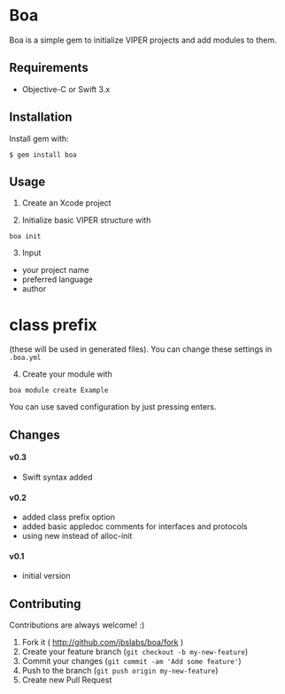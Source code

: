 # Boa

Boa is a simple gem to initialize VIPER projects and add modules to them.

## Requirements
* Objective-C or Swift 3.x

## Installation

Install gem with:

    $ gem install boa

## Usage

1. Create an Xcode project

2. Initialize basic VIPER structure with

```
boa init
```

3. Input

* your project name
* preferred language
* author
# class prefix

(these will be used in generated files). You can change these settings in `.boa.yml`

4. Create your module with

```
boa module create Example
```

You can use saved configuration by just pressing enters.

## Changes

#### v0.3
  * Swift syntax added

#### v0.2
  * added class prefix option
  * added basic appledoc comments for interfaces and protocols
  * using new instead of alloc-init

#### v0.1
  * initial version

## Contributing

Contributions are always welcome! :)

1. Fork it ( http://github.com/jbslabs/boa/fork )
2. Create your feature branch (`git checkout -b my-new-feature`)
3. Commit your changes (`git commit -am 'Add some feature'`)
4. Push to the branch (`git push origin my-new-feature`)
5. Create new Pull Request
